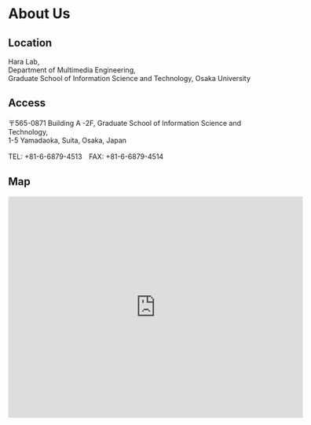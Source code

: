 # About Us

## Location
Hara Lab,
<br>
Department of Multimedia Engineering,
<br>
Graduate School of Information Science and Technology,
Osaka University

## Access
〒565-0871
Building A -2F, Graduate School of Information Science and Technology, 
<br>
1-5 Yamadaoka, Suita, Osaka, Japan

TEL: +81-6-6879-4513　FAX: +81-6-6879-4514

## Map
<iframe src="https://www.google.com/maps/embed?pb=!1m18!1m12!1m3!1d11928.308596729636!2d135.51422030111357!3d34.81742225683201!2m3!1f0!2f0!3f0!3m2!1i1024!2i768!4f13.1!3m3!1m2!1s0x6000fb60db96a653%3A0x48238ab21a5a9975!2sGraduate%20School%20of%20Information%20Science%20and%20Technology%2C%20Osaka%20University!5e0!3m2!1sen!2sjp!4v1608611303609!5m2!1sen!2sjp" width="600" height="450" frameborder="0" style="border:0;" allowfullscreen="" aria-hidden="false" tabindex="0"></iframe>
